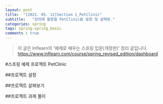 ```yaml
---
layout: post
title:  "[2021. 05. 12]Section 1_PetClinic"
subtitle:   "강의에 활용될 PetClinic을 설정 및 살펴본."
categories: spring
tags: spring-spring_basic
comments : true
---
```

>이 글은 Inflearn의 '예제로 배우는 스프링 입문(개정판)' 정리 글입니다.
>https://www.inflearn.com/course/spring_revised_edition/dashboard

#스프링 예제 프로젝트 PetClinic

##프로젝트 설정

##프로젝트 살펴보기

##프로젝트 과제 풀이
